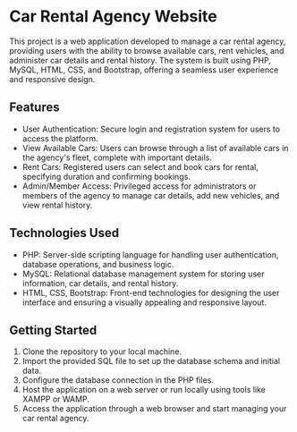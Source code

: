 # Car Rental Agency Website

This project is a web application developed to manage a car rental agency, providing users with the ability to browse available cars, rent vehicles, and administer car details and rental history. The system is built using PHP, MySQL, HTML, CSS, and Bootstrap, offering a seamless user experience and responsive design.

## Features

- User Authentication: Secure login and registration system for users to access the platform.
- View Available Cars: Users can browse through a list of available cars in the agency's fleet, complete with important details.
- Rent Cars: Registered users can select and book cars for rental, specifying duration and confirming bookings.
- Admin/Member Access: Privileged access for administrators or members of the agency to manage car details, add new vehicles, and view rental history.

## Technologies Used

- PHP: Server-side scripting language for handling user authentication, database operations, and business logic.
- MySQL: Relational database management system for storing user information, car details, and rental history.
- HTML, CSS, Bootstrap: Front-end technologies for designing the user interface and ensuring a visually appealing and responsive layout.

## Getting Started

1. Clone the repository to your local machine.
2. Import the provided SQL file to set up the database schema and initial data.
3. Configure the database connection in the PHP files.
4. Host the application on a web server or run locally using tools like XAMPP or WAMP.
5. Access the application through a web browser and start managing your car rental agency.


